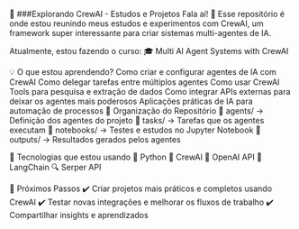 📌 ###Explorando CrewAI - Estudos e Projetos
Fala aí! 👋 Esse repositório é onde estou reunindo meus estudos e experimentos com CrewAI, um framework super interessante para criar sistemas multi-agentes de IA.

Atualmente, estou fazendo o curso:
🎓 Multi AI Agent Systems with CrewAI

💡 O que estou aprendendo?
Como criar e configurar agentes de IA com CrewAI
Como delegar tarefas entre múltiplos agentes
Como usar CrewAI Tools para pesquisa e extração de dados
Como integrar APIs externas para deixar os agentes mais poderosos
Aplicações práticas de IA para automação de processos
📂 Organização do Repositório
📁 agents/ → Definição dos agentes do projeto
📁 tasks/ → Tarefas que os agentes executam
📁 notebooks/ → Testes e estudos no Jupyter Notebook
📁 outputs/ → Resultados gerados pelos agentes

🔧 Tecnologias que estou usando
🐍 Python
🤖 CrewAI
🧠 OpenAI API
🔗 LangChain
🔍 Serper API

🚀 Próximos Passos
✔️ Criar projetos mais práticos e completos usando CrewAI
✔️ Testar novas integrações e melhorar os fluxos de trabalho
✔️ Compartilhar insights e aprendizados
